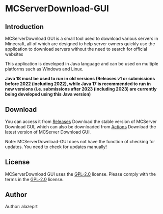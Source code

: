 # MCServerDownload-GUI

## Introduction
MCServerDownload GUI is a small tool used to download various servers in Minecraft, all of which are designed to help server owners quickly use the application to download servers without the need to search for official websites

This application is developed in Java language and can be used on multiple platforms such as Windows and Linux.

**Java 18 must be used to run in old versions (Releases v1 or submissions before 2022 (including 2022), while Java 17 is recommended to run in new versions (i.e. submissions after 2023 (including 2023) are currently being developed using this Java version)**

## Download

You can access it from [Releases](https://github.com/alazeprt/mcserverdownload-gui/releases) Download the stable version of MCServer Download GUI, which can also be downloaded from [Actions](https://github.com/alazeprt/mcserverdownload-gui/actions) Download the latest version of MCServer Download GUI.

Note: MCServerDownload-GUI does not have the function of checking for updates. You need to check for updates manually!

## License

MCServerDownload GUI uses the [GPL-2.0](https://cdn.modrinth.com/licenses/gpl-2.txt) license. Please comply with the terms in the [GPL-2.0](https://cdn.modrinth.com/licenses/gpl-2.txt) license.

## Author

Author: alazeprt
